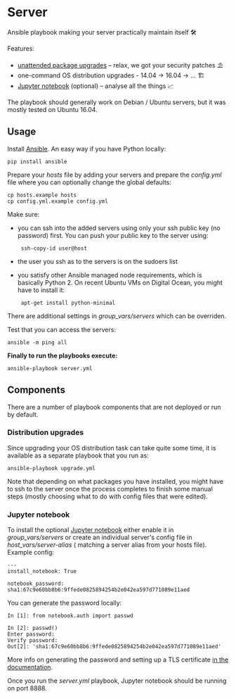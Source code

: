 # Server

Ansible playbook making your server practically maintain itself 🛠

Features:

- [unattended package upgrades][unattended-upgrades] – relax, we got
  your security patches ⛱
- one-command OS distribution upgrades - 14.04 → 16.04 → … 🏗
- [Jupyter notebook][jupyter] (optional) – analyse all the things 📈

The playbook should generally work on Debian / Ubuntu servers, but it was mostly
tested on Ubuntu 16.04.


## Usage

Install [Ansible](http://docs.ansible.com/). An easy way if you have Python locally:

    pip install ansible

Prepare your *hosts* file by adding your servers
and prepare the *config.yml* file where you can optionally
change the global defaults:

    cp hosts.example hosts
    cp config.yml.example config.yml

Make sure:

 - you can ssh into the added servers using only your ssh
   public key (no password) first. You can push your public key to the server using:
   
        ssh-copy-id user@host
       
 - the user you ssh as to the servers is on the sudoers list
 - you satisfy other Ansible managed node requirements, which is basically Python 2.
   On recent Ubuntu VMs on Digital Ocean, you might have to install it:
   
        apt-get install python-minimal

There are additional settings in *group_vars/servers* which can be overriden.

Test that you can access the servers:

    ansible -m ping all

**Finally to run the playbooks execute:**

    ansible-playbook server.yml


## Components

There are a number of playbook components that are not deployed or run
by default.

### Distribution upgrades

Since upgrading your OS distribution task can take quite some time, it is
available as a separate playbook that you run as:

    ansible-playbook upgrade.yml

Note that depending on what packages you have installed, you might have to
ssh to the server once the process completes to finish some manual steps
(mostly choosing what to do with config files that were edited).

### Jupyter notebook

To install the optional [Jupyter notebook][jupyter] either enable it in
*group_vars/servers* or create an individual server's config file in
*host_vars/server-alias* ( matching a server alias from your hosts file).
Example config:

    ---
    install_notebook: True

    notebook_password: sha1:67c9e60bb8b6:9ffede0825894254b2e042ea597d771089e11aed

You can generate the password locally:

    In [1]: from notebook.auth import passwd

    In [2]: passwd()
    Enter password:
    Verify password:
    Out[2]: 'sha1:67c9e60bb8b6:9ffede0825894254b2e042ea597d771089e11aed'

More info on generating the password and setting up a TLS certificate
[in the documentation][jupyter-security].

Once you run the *server.yml* playbook,
Jupyter notebook should be running on port 8888.

[unattended-upgrades]: https://github.com/debops/ansible-unattended_upgrades
[jupyter]: http://jupyter.org/
[jupyter-security]: http://jupyter-notebook.readthedocs.io/en/latest/public_server.html#securing-a-notebook-server
